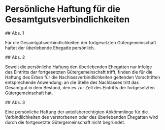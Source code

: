 # Persönliche Haftung für die Gesamtgutsverbindlichkeiten



\#\# Abs. 1

 Für die Gesamtgutsverbindlichkeiten der fortgesetzten Gütergemeinschaft haftet der überlebende Ehegatte persönlich.

\#\# Abs. 2

 Soweit die persönliche Haftung den überlebenden Ehegatten nur infolge des Eintritts der fortgesetzten Gütergemeinschaft trifft, finden die für die Haftung des Erben für die Nachlassverbindlichkeiten geltenden Vorschriften entsprechende Anwendung; an die Stelle des Nachlasses tritt das Gesamtgut in dem Bestand, den es zur Zeit des Eintritts der fortgesetzten Gütergemeinschaft hat.

\#\# Abs. 3

 Eine persönliche Haftung der anteilsberechtigten Abkömmlinge für die Verbindlichkeiten des verstorbenen oder des überlebenden Ehegatten wird durch die fortgesetzte Gütergemeinschaft nicht begründet. 

